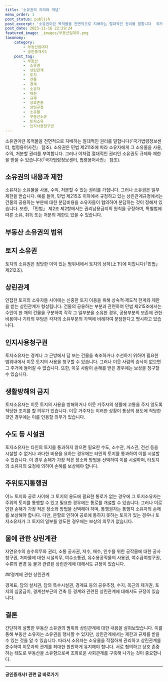 ```yaml
---
title: '소유권의 의의와 개념'
menu_order: 1
post_status: publish
post_excerpt: '소유권이란 목적물을 전면적으로 지배하는 절대적인 권리를 말합니다  국가법령정보센터, 법령용어사전  참조 . 소유권은 민법 제211조에 따라 소유자에게 그 소유물을 사용, 수익, 처분할 권리를 부여합니다. 그러나 이처럼 절대적인 권리인 소유권도 규제와 제한을 받을 수 있습니다  국가법령정보센터, 법령용어사전  참조 .'
post_date: 2023-11-16 22:29:24
featured_image: _images/부동산임대차.png
taxonomy:
    category:
        - 부동산임대차
        - 공인중개사1
    post_tag:
        - 부동산
        -  소유권
        -  상린관계
        -  토지
        -  건물
        -  경계
        -  소유자
        -  제한
        -  규제
        -  상호존중
        -  상린규정
        -  소유물
        -  부동산소유
        -  토지소유
        -  인지사용청구권
---
```



소유권이란 목적물을 전면적으로 지배하는 절대적인 권리를 말합니다(『국가법령정보센터, 법령용어사전』 참조). 소유권은 민법 제211조에 따라 소유자에게 그 소유물을 사용, 수익, 처분할 권리를 부여합니다. 그러나 이처럼 절대적인 권리인 소유권도 규제와 제한을 받을 수 있습니다(『국가법령정보센터, 법령용어사전』 참조).

## 소유권의 내용과 제한

소유자는 소유물을 사용, 수익, 처분할 수 있는 권리를 가집니다. 그러나 소유권은 일부 제한을 받습니다. 예를 들어, 민법 제215조 이하에서 규정하고 있는 상린관계규정에서는 건물의 공용하는 부분에 대한 분담비용을 소유자들이 협의하여 분담하는 것이 정해져 있습니다. 또한, 「민법」 제2조 제2항에서는 권리남용금지의 원칙을 규정하며, 특별법에 따른 소유, 취득 또는 처분의 제한도 있을 수 있습니다.

## 부동산 소유권의 범위

## 토지 소유권

토지의 소유권은 정당한 이익 있는 범위내에서 토지의 상하(上下)에 미칩니다(「민법」 제212조).

## 상린관계

인접한 토지의 소유자들 사이에는 신중한 토지 이용을 위해 상속적·제도적 한계와 제한을 받는 상린관계가 형성됩니다. 건물의 공용하는 부분과 관련하여 민법 제215조에서는 수인이 한 채의 건물을 구분하여 각각 그 일부분을 소유한 경우, 공용부분의 보존에 관한 비용이나 기타의 부담은 각자의 소유부분의 가액에 비례하여 분담한다고 명시하고 있습니다.

## 인지사용청구권

토지소유자는 경계나 그 근방에서 담 또는 건물을 축조하거나 수선하기 위하여 필요한 범위내에서 이웃 토지의 사용을 청구할 수 있습니다. 그러나 이웃 사람의 승낙이 없으면 그 주거에 들어갈 수 없습니다. 또한, 이웃 사람이 손해를 받은 경우에는 보상을 청구할 수 있습니다.

## 생활방해의 금지

토지소유자는 이웃 토지의 사용을 방해하거나 이웃 거주자의 생활에 고통을 주지 않도록 적당한 조치를 할 의무가 있습니다. 이웃 거주자는 이러한 상황이 통상의 용도에 적당한 것인 경우에는 이를 인용할 의무가 있습니다.

## 수도 등 시설권

토지소유자는 타인의 토지를 통과하지 않으면 필요한 수도, 소수관, 까스관, 전선 등을 시설할 수 없거나 과다한 비용을 요하는 경우에는 타인의 토지를 통과하여 이를 시설할 수 있습니다. 이 경우 손해가 가장 적은 장소와 방법을 선택하여 이를 시설하며, 타토지의 소유자의 요청에 의하여 손해를 보상해야 합니다.

## 주위토지통행권

어느 토지와 공로 사이에 그 토지의 용도에 필요한 통로가 없는 경우에 그 토지소유자는 주위의 토지를 통행할 수 있고 필요한 경우에는 통로를 개설할 수 있습니다. 그러나 이로 인한 손해가 가장 적은 장소와 방법을 선택해야 하며, 통행권자는 통행지 소유자의 손해를 보상해야 합니다. 다만, 분할로 인하여 공로에 통하지 못하는 토지가 있는 경우나 토지소유자가 그 토지의 일부를 양도한 경우에는 보상의 의무가 없습니다.

## 물에 관한 상린계관

자연유수의 승수의무와 권리, 소통 공사권, 저수, 배수, 인수를 위한 공작물에 대한 공사청구권, 처마물에 대한 시설의무, 여수소통권, 유수용공작물의 사용권, 여수급여청구권, 수류의 변경 등 물과 관련된 상린관계에 대해서도 규정이 있습니다.

##경계에 관한 상린관계

경계표, 담의 설치권, 담의 특수시설권, 경계표 등의 공유추정, 수지, 목근의 제거권, 토지의 심굴금지, 경계선부근의 건축 등 경계와 관련된 상린관계에 대해서도 규정이 있습니다.

## 결론


간단하게 설명한 부동산 소유권의 범위와 상린관계에 대한 내용을 살펴보았습니다. 이를 통해 부동산 소유자는 소유권을 행사할 수 있지만, 상린관계에서는 제한과 규제를 받을 수 있는 것을 알 수 있습니다. 따라서 소유자는 소유물을 적절하게 관리하고 상린관계를 준수하여 이웃과의 관계를 최대한 원만하게 유지해야 합니다. 서로 협의하고 상호 존중하는 태도로 부동산을 소유함으로써 조화로운 사회관계를 구축해 나가는 것이 중요합니다.
<!-- wp:separator -->
<hr class="wp-block-separator has-alpha-channel-opacity"/>
<!-- /wp:separator -->

<!-- wp:group {"backgroundColor":"base","layout":{"type":"constrained"}} -->
<div class="wp-block-group has-base-background-color has-background"><!-- wp:paragraph {"align":"center","fontSize":"medium"} -->
<p class="has-text-align-center has-large-font-size"><strong>공인중개사1 관련 글 바로가기</strong></p>
<!-- /wp:paragraph -->


<!-- wp:latest-posts
{"categories":[{"id":22617,"count":19,"description":"","link":"https://uknowlaw.com/category/%ea%b3%b5%ec%9d%b8%ec%a4%91%ea%b0%9c%ec%82%ac1/","name":"공인중개사1","slug":"공인중개사1","taxonomy":"category","parent":0,"meta":[],"_links":{"self":[{"href":"https://uknowlaw.com/wp-json/wp/v2/categories/22617"}],"collection":[{"href":"https://uknowlaw.com/wp-json/wp/v2/categories"}],"about":[{"href":"https://uknowlaw.com/wp-json/wp/v2/taxonomies/category"}],"wp:post_type":[{"href":"https://uknowlaw.com/wp-json/wp/v2/posts?categories=22617"}],"curies":[{"name":"wp","href":"https://api.w.org/{rel}","templated":true}]}}],"postsToShow":100,"excerptLength":28,"postLayout":"grid","columns":2,"featuredImageAlign":"left","featuredImageSizeSlug":"large","fontSize":"small"} /--></div>
<!-- /wp:group -->